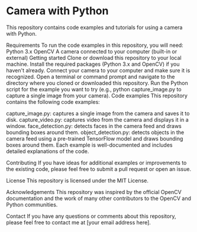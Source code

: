 # Camera with Python
This repository contains code examples and tutorials for using a camera with Python.

Requirements
To run the code examples in this repository, you will need:
Python 3.x
OpenCV
A camera connected to your computer (built-in or external)
Getting started
Clone or download this repository to your local machine.
Install the required packages (Python 3.x and OpenCV) if you haven't already.
Connect your camera to your computer and make sure it is recognized.
Open a terminal or command prompt and navigate to the directory where you cloned or downloaded this repository.
Run the Python script for the example you want to try (e.g., python capture_image.py to capture a single image from your camera).
Code examples
This repository contains the following code examples:

capture_image.py: captures a single image from the camera and saves it to disk.
capture_video.py: captures video from the camera and displays it in a window.
face_detection.py: detects faces in the camera feed and draws bounding boxes around them.
object_detection.py: detects objects in the camera feed using a pre-trained TensorFlow model and draws bounding boxes around them.
Each example is well-documented and includes detailed explanations of the code.

Contributing
If you have ideas for additional examples or improvements to the existing code, please feel free to submit a pull request or open an issue.

License
This repository is licensed under the MIT License.

Acknowledgements
This repository was inspired by the official OpenCV documentation and the work of many other contributors to the OpenCV and Python communities.

Contact
If you have any questions or comments about this repository, please feel free to contact me at [your email address here].
